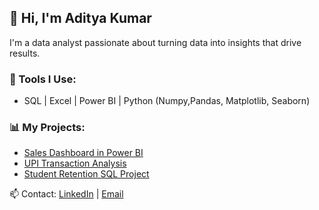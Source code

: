 ## 👋 Hi, I'm Aditya Kumar

I'm a data analyst passionate about turning data into insights that drive results.

### 🔧 Tools I Use:
- SQL | Excel | Power BI | Python (Numpy,Pandas, Matplotlib, Seaborn)

### 📊 My Projects:
- [Sales Dashboard in Power BI](https://github.com/Adityakumar118/sales-dashboard)
- [UPI Transaction Analysis](https://github.com/Adityakumar118/upi-data-analysis)
- [Student Retention SQL Project](https://github.com/Adityakumar118/student-retention-sql)

📫 Contact: [LinkedIn](https://linkedin.com/in/your-link) | [Email](mailto:adityachoudhary7944@gmail.com)
